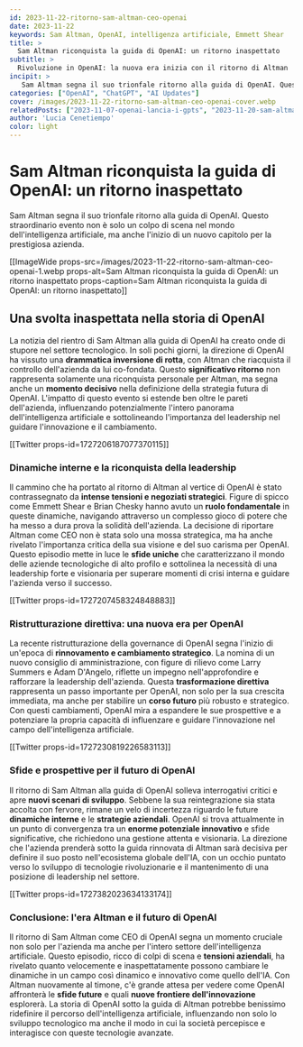 ```yaml
---
id: 2023-11-22-ritorno-sam-altman-ceo-openai
date: 2023-11-22
keywords: Sam Altman, OpenAI, intelligenza artificiale, Emmett Shear
title: > 
  Sam Altman riconquista la guida di OpenAI: un ritorno inaspettato
subtitle: >
  Rivoluzione in OpenAI: la nuova era inizia con il ritorno di Altman
incipit: >
   Sam Altman segna il suo trionfale ritorno alla guida di OpenAI. Questo evento non è solo un colpo di scena nel mondo dell'intelligenza artificiale, ma anche l'inizio di un nuovo capitolo per la sua prestigiosa azienda.
categories: ["OpenAI", "ChatGPT", "AI Updates"]
cover: /images/2023-11-22-ritorno-sam-altman-ceo-openai-cover.webp
relatedPosts: ["2023-11-07-openai-lancia-i-gpts", "2023-11-20-sam-altman-greg-brockman-entrano-in-microsoft-openai","2023-11-28-gpt-store-rivoluzione-monetizzazione-intelligenza-artificiale","2023-10-01-prompt-engineering-impara-l-arte-di-scrivere-prompt-ai"]
author: 'Lucia Cenetiempo'
color: light
---
```

# Sam Altman riconquista la guida di OpenAI: un ritorno inaspettato

Sam Altman segna il suo trionfale ritorno alla guida di OpenAI. Questo straordinario evento non è solo un colpo di scena nel mondo dell'intelligenza artificiale, ma anche l'inizio di un nuovo capitolo per la prestigiosa azienda.

[[ImageWide props-src=/images/2023-11-22-ritorno-sam-altman-ceo-openai-1.webp props-alt=Sam Altman riconquista la guida di OpenAI: un ritorno inaspettato props-caption=Sam Altman riconquista la guida di OpenAI: un ritorno inaspettato]]

## Una svolta inaspettata nella storia di OpenAI

La notizia del rientro di Sam Altman alla guida di OpenAI ha creato onde di stupore nel settore tecnologico. In soli pochi giorni, la direzione di OpenAI ha vissuto una **drammatica inversione di rotta**, con Altman che riacquista il controllo dell'azienda da lui co-fondata. Questo **significativo ritorno** non rappresenta solamente una riconquista personale per Altman, ma segna anche un **momento decisivo** nella definizione della strategia futura di OpenAI. L'impatto di questo evento si estende ben oltre le pareti dell'azienda, influenzando potenzialmente l'intero panorama dell'intelligenza artificiale e sottolineando l'importanza del leadership nel guidare l'innovazione e il cambiamento.

[[Twitter props-id=1727206187077370115]]

### Dinamiche interne e la riconquista della leadership

Il cammino che ha portato al ritorno di Altman al vertice di OpenAI è stato contrassegnato da **intense tensioni e negoziati strategici**. Figure di spicco come Emmett Shear e Brian Chesky hanno avuto un **ruolo fondamentale** in queste dinamiche, navigando attraverso un complesso gioco di potere che ha messo a dura prova la solidità dell'azienda. La decisione di riportare Altman come CEO non è stata solo una mossa strategica, ma ha anche rivelato l'importanza critica della sua visione e del suo carisma per OpenAI. Questo episodio mette in luce le **sfide uniche** che caratterizzano il mondo delle aziende tecnologiche di alto profilo e sottolinea la necessità di una leadership forte e visionaria per superare momenti di crisi interna e guidare l'azienda verso il successo.

[[Twitter props-id=1727207458324848883]]

### Ristrutturazione direttiva: una nuova era per OpenAI

La recente ristrutturazione della governance di OpenAI segna l'inizio di un'epoca di **rinnovamento e cambiamento strategico**. La nomina di un nuovo consiglio di amministrazione, con figure di rilievo come Larry Summers e Adam D'Angelo, riflette un impegno nell'approfondire e rafforzare la leadership dell'azienda. Questa **trasformazione direttiva** rappresenta un passo importante per OpenAI, non solo per la sua crescita immediata, ma anche per stabilire un **corso futuro** più robusto e strategico. Con questi cambiamenti, OpenAI mira a espandere le sue prospettive e a potenziare la propria capacità di influenzare e guidare l'innovazione nel campo dell'intelligenza artificiale.

[[Twitter props-id=1727230819226583113]]

### Sfide e prospettive per il futuro di OpenAI

Il ritorno di Sam Altman alla guida di OpenAI solleva interrogativi critici e apre **nuovi scenari di sviluppo**. Sebbene la sua reintegrazione sia stata accolta con fervore, rimane un velo di incertezza riguardo le future **dinamiche interne** e le **strategie aziendali**. OpenAI si trova attualmente in un punto di convergenza tra un **enorme potenziale innovativo** e sfide significative, che richiedono una gestione attenta e visionaria. La direzione che l'azienda prenderà sotto la guida rinnovata di Altman sarà decisiva per definire il suo posto nell'ecosistema globale dell'IA, con un occhio puntato verso lo sviluppo di tecnologie rivoluzionarie e il mantenimento di una posizione di leadership nel settore.

[[Twitter props-id=1727382023634133174]]

### Conclusione: l'era Altman e il futuro di OpenAI

Il ritorno di Sam Altman come CEO di OpenAI segna un momento cruciale non solo per l'azienda ma anche per l'intero settore dell'intelligenza artificiale. Questo episodio, ricco di colpi di scena e **tensioni aziendali**, ha rivelato quanto velocemente e inaspettatamente possono cambiare le dinamiche in un campo così dinamico e innovativo come quello dell'IA. Con Altman nuovamente al timone, c'è grande attesa per vedere come OpenAI affronterà le **sfide future** e quali **nuove frontiere dell'innovazione** esplorerà. La storia di OpenAI sotto la guida di Altman potrebbe benissimo ridefinire il percorso dell'intelligenza artificiale, influenzando non solo lo sviluppo tecnologico ma anche il modo in cui la società percepisce e interagisce con queste tecnologie avanzate.